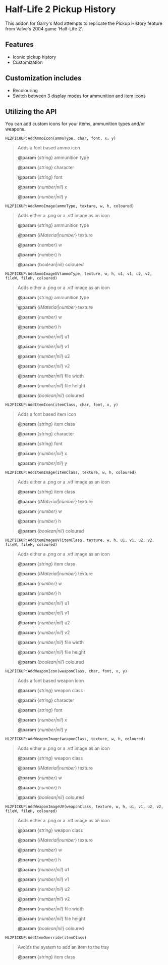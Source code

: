 # Half-Life 2 Pickup History
This addon for Garry's Mod attempts to replicate the Pickup History feature from Valve's 2004 game 'Half-Life 2'. 

## Features
+   Iconic pickup history
+   Customization

## Customization includes
+   Recolouring
+   Switch between 3 display modes for ammunition and item icons

## Utilizing the API
You can add custom icons for your items, ammunition types and/or weapons.

`HL2PICKUP:AddAmmoIcon(ammoType, char, font, x, y)`
> Adds a font based ammo icon
>
> **@param** {*string*} ammunition type
>
> **@param** {*string*} character
>
> **@param** {*string*} font
>
> **@param** {*number|nil*} x
>
> **@param** {*number|nil*} y

`HL2PICKUP:AddAmmoImage(ammoType, texture, w, h, coloured)`
> Adds either a .png or a .vtf image as an icon
> 
> **@param** {*string*} ammunition type
> 
> **@param** {*IMaterial|number*} texture
> 
> **@param** {number} w
> 
> **@param** {number} h
> 
> **@param** {boolean|nil} coloured

`HL2PICKUP:AddAmmoImageUV(ammoType, texture, w, h, u1, v1, u2, v2, fileW, fileH, coloured)`
> Adds either a .png or a .vtf image as an icon
>
> **@param** {*string*} ammunition type
>
> **@param** {*IMaterial|number*} texture
>
> **@param** {*number*} w
>
> **@param** {*number*} h
>
> **@param** {*number|nil*} u1
>
> **@param** {*number|nil*} v1
>
> **@param** {*number|nil*} u2
>
> **@param** {*number|nil*} v2
>
> **@param** {*number|nil*} file width
>
> **@param** {*number|nil*} file height
>
> **@param** {*boolean|nil*} coloured

`HL2PICKUP:AddItemIcon(itemClass, char, font, x, y)`
> Adds a font based item icon
>
> **@param** {*string*} item class
>
> **@param** {*string*} character
>
> **@param** {*string*} font
>
> **@param** {*number|nil*} x
>
> **@param** {*number|nil*} y

`HL2PICKUP:AddItemImage(itemClass, texture, w, h, coloured)`
> Adds either a .png or a .vtf image as an icon
>
> **@param** {*string*} item class
>
> **@param** {*IMaterial|number*} texture
>
> **@param** {*number*} w
>
> **@param** {*number*} h
>
> **@param** {*boolean|nil*} coloured

`HL2PICKUP:AddItemImageUV(itemClass, texture, w, h, u1, v1, u2, v2, fileW, fileH, coloured)`
> Adds either a .png or a .vtf image as an icon
>
> **@param** {*string*} item class
>
> **@param** {*IMaterial|number*} texture
>
> **@param** {*number*} w
>
> **@param** {*number*} h
>
> **@param** {*number|nil*} u1
>
> **@param** {*number|nil*} v1
>
> **@param** {*number|nil*} u2
>
> **@param** {*number|nil*} v2
>
> **@param** {*number|nil*} file width
>
> **@param** {*number|nil*} file height
>
> **@param** {*boolean|nil*} coloured

`HL2PICKUP:AddWeaponIcon(weaponClass, char, font, x, y)`
> Adds a font based weapon icon
>
> **@param** {*string*} weapon class
>
> **@param** {*string*} character
>
> **@param** {*string*} font
>
> **@param** {*number|nil*} x
>
> **@param** {*number|nil*} y

`HL2PICKUP:AddWeaponImage(weaponClass, texture, w, h, coloured)`
> Adds either a .png or a .vtf image as an icon
>
> **@param** {*string*} weapon class
>
> **@param** {*IMaterial|number*} texture
>
> **@param** {*number*} w
>
> **@param** {*number*} h
>
> **@param** {*boolean|nil*} coloured

`HL2PICKUP:AddWeaponImageUV(weaponClass, texture, w, h, u1, v1, u2, v2, fileW, fileH, coloured)`
> Adds either a .png or a .vtf image as an icon
>
> **@param** {*string*} weapon class
>
> **@param** {*IMaterial|number*} texture
>
> **@param** {*number*} w
>
> **@param** {*number*} h
>
> **@param** {*number|nil*} u1
>
> **@param** {*number|nil*} v1
>
> **@param** {*number|nil*} u2
>
> **@param** {*number|nil*} v2
>
> **@param** {*number|nil*} file width
>
> **@param** {*number|nil*} file height
>
> **@param** {*boolean|nil*} coloured

`HL2PICKUP:AddItemOverride(itemClass)`
> Avoids the system to add an item to the tray
>
> **@param** {*string*} item class

